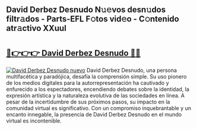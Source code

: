 ## David Derbez Desnudo N𝚞𝚎vos desn𝚞dos filtr𝚊dos - Parts-EFL F𝚘tos vid𝚎o - C𝚘ntenido atr𝚊ctivo XXuul

# <h2><a href="http://mb8b1sg.tromn.icu/?c=David+Derbez+Desnudo">🔗👉👉👉 David Derbez Desnudo 🔗🔗</a></h2>

[![David Derbez Desnudo nuevo](https://i.imgur.com/pEAQMta.gif)](http://mb8b1sg.tromn.icu/?c=David+Derbez+Desnudo)
David Derbez Desnudo, una persona multifacética y paradójica, desafía la comprensión simple. Su uso pionero de los medios digitales para la autorrepresentación ha cautivado y enfurecido a los espectadores, encendiendo debates sobre la identidad, la expresión artística y la naturaleza evolutiva de las sociedades en línea. A pesar de la incertidumbre de sus próximos pasos, su impacto en la comunidad virtual es significativo. Con un compromiso inquebrantable y un encanto innegable, la presencia de David Derbez Desnudo en el mundo virtual es incontenible.

